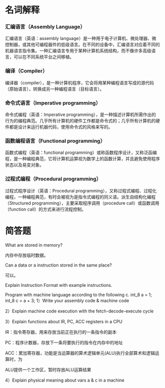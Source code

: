 # 名词解释

### 汇编语言（Assembly Language）

汇编语言（英语：assembly language）是一种用于电子计算机、微处理器、微控制器，或其他可编程器件的低级语言。在不同的设备中，汇编语言对应着不同的机器语言指令集。一种汇编语言专用于某种计算机系统结构，而不像许多高级语言，可以在不同系统平台之间移植。

### 编译（Compiler）

编译器（compiler），是一种计算机程序，它会将用某种编程语言写成的源代码（原始语言），转换成另一种编程语言（目标语言）。

### 命令式语言（Imperative programming）

命令式编程（英语：Imperative programming），是一种描述计算机所需作出的行为的编程典范。几乎所有计算机的硬件工作都是命令式的；几乎所有计算机的硬件都是设计来运行机器代码，使用命令式的风格来写的。

### 函数编程语言（Functional programming）

函数式编程（英语：functional programming）或称函数程序设计，又称泛函编程，是一种编程典范，它将计算机运算视为数学上的函数计算，并且避免使用程序状态以及易变对象。

### 过程式编程（Procedural programming）

过程式程序设计（英语：Procedural programming），又称过程式编程、过程化编程，一种编程典范，有时会被视为是指令式编程的同义语。派生自结构化编程（Structured programming），主要采取程序调用（procedure call）或函数调用（function call）的方式来进行流程控制。

# 简答题

What are stored in memory?

内存中存放临时数据。

Can a data or a instruction stored in the same place?

可以。

Explain Instruction Format with example instructions.


Program with machine language according to the following c.
int_8 a = 1;
int_8 c = a + 3;
1）Write your assembly code & machine code

2）Explain machine code execution with the fetch-decode-execute cycle

3）Explain functions about IR, PC, ACC registers in a CPU

IR：指令寄存器，用来存放当前正在执行的一条指令的副本 

PC：程序计数器，存放下一条将要执行的指令在内存中的地址 

ACC：累加寄存器，功能是当运算器的算术逻辑单元(ALU)执行全部算术和逻辑运算时，为

ALU提供一个工作区，暂时存放ALU运算结果

4）Explain physical meaning about vars a & c in a machine


